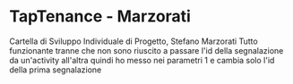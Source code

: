 # TapTenance - Marzorati
Cartella di Sviluppo Individuale di Progetto, Stefano Marzorati
Tutto funzionante tranne che non sono riuscito a passare l'id della segnalazione da un'activity all'altra quindi ho messo nei parametri 1 e cambia solo l'id della prima segnalazione
